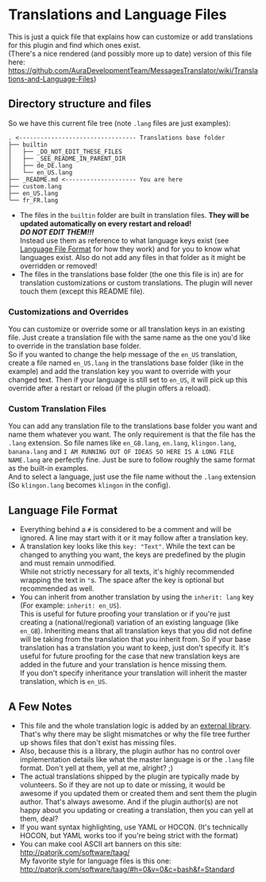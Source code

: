 # Translations and Language Files

This is just a quick file that explains how can customize or add translations for this plugin and find which ones exist.  
(There's a nice rendered (and possibly more up to date) version of this file here:
https://github.com/AuraDevelopmentTeam/MessagesTranslator/wiki/Translations-and-Language-Files)

## Directory structure and files

So we have this current file tree (note `.lang` files are just examples):

```
. <--------------------------------- Translations base folder
├── builtin
│   ├── _DO_NOT_EDIT_THESE_FILES
│   ├── _SEE_README_IN_PARENT_DIR
│   ├── de_DE.lang
│   └── en_US.lang
├── _README.md <-------------------- You are here
├── custom.lang
├── en_US.lang
└── fr_FR.lang
```

- The files in the `builtin` folder are built in translation files. **They will be updated automatically on every restart and reload!**  
  ***DO NOT EDIT THEM!!!***  
  Instead use them as reference to what language keys exist (see [Language File Format](#language-file-format) for how they work) and for you to know what 
  languages exist. Also do not add any files in that folder as it might be overridden or removed!
- The files in the translations base folder (the one this file is in) are for translation customizations or custom translations. The plugin will never touch
  them (except this README file).

### Customizations and Overrides

You can customize or override some or all translation keys in an existing file. Just create a translation file with the same name as the one you'd like to
override in the translation base folder.  
So if you wanted to change the help message of the `en_US` translation, create a file named `en_US.lang` in the translations base folder (like in the example)
and add the translation key you want to override with your changed text. Then if your language is still set to `en_US`, it will pick up this override after a
restart or reload (if the plugin offers a reload).

### Custom Translation Files

You can add any translation file to the translations base folder you want and name them whatever you want. The only requirement is that the file has the `.lang`
extension. So file names like `en_GB.lang`, `en.lang`, `klingon.lang`, `banana.lang` and `I AM RUNNING OUT OF IDEAS SO HERE IS A LONG FILE NAME.lang` are
perfectly fine. Just be sure to follow roughly the same format as the built-in examples.  
And to select a language, just use the file name without the `.lang` extension (So `klingon.lang` becomes `klingon` in the config).

## Language File Format

- Everything behind a `#` is considered to be a comment and will be ignored. A line may start with it or it may follow after a translation key.
- A translation key looks like this `key: "Text"`. While the text can be changed to anything you want, the keys are predefined by the plugin and must remain
  unmodified.  
  While not strictly necessary for all texts, it's highly recommended wrapping the text in `"`s. The space after the key is optional but recommended as well.
- You can inherit from another translation by using the `inherit: lang` key (For example: `inherit: en_US`).  
  This is useful for future proofing your translation or if you're just creating a (national/regional) variation of an existing language (like `en_GB`).
  Inheriting means that all translation keys that you did not define will be taking from the translation that you inherit from. So if your base translation has
  a translation you want to keep, just don't specify it. It's useful for future proofing for the case that new translation keys are added in the future and your
  translation is hence missing them.  
  If you don't specify inheritance your translation will inherit the master translation, which is `en_US`.

## A Few Notes

- This file and the whole translation logic is added by an [external library](https://github.com/AuraDevelopmentTeam/MessagesTranslator). That's why there may
  be slight mismatches or why the file tree further up shows files that don't exist has missing files.
- Also, because this is a library, the plugin author has no control over implementation details like what the master language is or the `.lang` file format.
  Don't yell at them, yell at me, alright? ;)
- The actual translations shipped by the plugin are typically made by volunteers. So if they are not up to date or missing, it would be awesome if you updated
  them or created them and sent them the plugin author. That's always awesome. And if the plugin author(s) are not happy about you updating or creating a
  translation, then you can yell at them, deal?
- If you want syntax highlighting, use YAML or HOCON. (It's technically HOCON, but YAML works too if you're being strict with the format)
- You can make cool ASCII art banners on this site: http://patorjk.com/software/taag/  
  My favorite style for language files is this one: http://patorjk.com/software/taag/#h=0&v=0&c=bash&f=Standard
